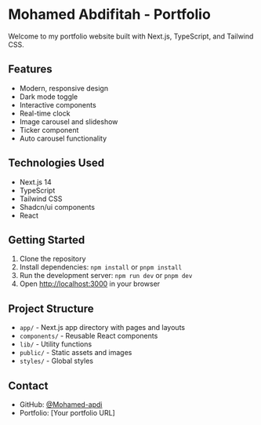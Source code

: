# Mohamed Abdifitah - Portfolio

Welcome to my portfolio website built with Next.js, TypeScript, and Tailwind CSS.

## Features

- Modern, responsive design
- Dark mode toggle
- Interactive components
- Real-time clock
- Image carousel and slideshow
- Ticker component
- Auto carousel functionality

## Technologies Used

- Next.js 14
- TypeScript
- Tailwind CSS
- Shadcn/ui components
- React

## Getting Started

1. Clone the repository
2. Install dependencies: `npm install` or `pnpm install`
3. Run the development server: `npm run dev` or `pnpm dev`
4. Open [http://localhost:3000](http://localhost:3000) in your browser

## Project Structure

- `app/` - Next.js app directory with pages and layouts
- `components/` - Reusable React components
- `lib/` - Utility functions
- `public/` - Static assets and images
- `styles/` - Global styles

## Contact

- GitHub: [@Mohamed-apdi](https://github.com/Mohamed-apdi)
- Portfolio: [Your portfolio URL]
